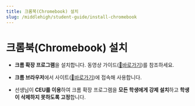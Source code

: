 ```yaml
---
title: 크롬북(Chromebook) 설치
slug: /middlehigh/student-guide/install-chromebook
---
```


# 크롬북(Chromebook) 설치

- **크롬 확장 프로그램**을 설치합니다. 동영상 가이드([🔗바로가기](https://focuspang.com/_dn_.html#Google))를 참조하세요.

- **크롬 브라우저**에서 사이트([🔗바로가기](https://student.focuspang.com))에 접속해 사용합니다.

- 선생님이 **CEU를 이용**하여 크롬 확장 프로그램을 **모든 학생에게 강제 설치**하고 **학생이 삭제하지 못하도록 고정**합니다.

